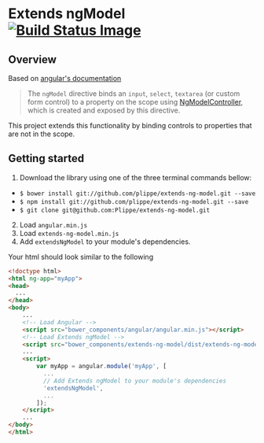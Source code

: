 # Extends ngModel &nbsp; [![Build Status Image](https://travis-ci.org/Plippe/extends-ng-model.svg)](https://travis-ci.org/Plippe/extends-ng-model)

## Overview

Based on [angular's documentation](https://docs.angularjs.org/api/ng/directive/ngModel)
> The `ngModel` directive binds an `input`, `select`, `textarea` (or custom form control) to a property on the scope using [NgModelController](https://docs.angularjs.org/api/ng/type/ngModel.NgModelController), which is created and exposed by this directive.

This project extends this functionality by binding controls to properties that are not in the scope.


## Getting started

1. Download the library using one of the three terminal commands bellow:
  - `$ bower install git://github.com/plippe/extends-ng-model.git --save`
  - `$ npm install git://github.com/plippe/extends-ng-model.git --save`
  - `$ git clone git@github.com:Plippe/extends-ng-model.git`
2. Load `angular.min.js`
3. Load `extends-ng-model.min.js`
4. Add `extendsNgModel` to your module's dependencies.

Your html should look similar to the following

```html
<!doctype html>
<html ng-app="myApp">
<head>
  ...
</head>
<body>
    ...
    <!-- Load Angular -->
    <script src="bower_components/angular/angular.min.js"></script>
    <!-- Load Extends ngModel -->
    <script src="bower_components/extends-ng-model/dist/extends-ng-model.min.js"></script>
    ...
    <script>
        var myApp = angular.module('myApp', [
          ...
          // Add Extends ngModel to your module's dependencies
          'extendsNgModel',
          ...
        ]);
    </script>
    ...
</body>
</html>
```
